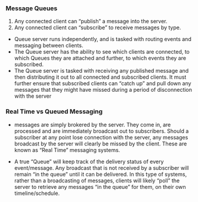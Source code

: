 ### Message Queues
1. Any connected client can “publish” a message into the server.
2. Any connected client can “subscribe” to receive messages by type.
- Queue server runs independently, and is tasked with routing events and messaging between clients.
- The Queue server has the ability to see which clients are connected, to which Queues they are attached and further, to which events they are subscribed.
- The Queue server is tasked with receiving any published message and then distributing it out to all connected and subscribed clients. It must further ensure that subscribed clients can “catch up” and pull down any messages that they might have missed during a period of disconnection with the server

### Real Time vs Queued Messaging
- messages are simply brokered by the server. They come in, are processed and are immediately broadcast out to subscribers. Should a subscriber at any point lose connection with the server, any messages broadcast by the server will clearly be missed by the client. These are known as “Real Time” messaging systems.

- A true “Queue” will keep track of the delivery status of every event/message. Any broadcast that is not received by a subscriber will remain “in the queue” until it can be delivered. In this type of systems, rather than a broadcasting of messages, clients will likely “poll” the server to retrieve any messages “in the queue” for them, on their own timeline/schedule.



